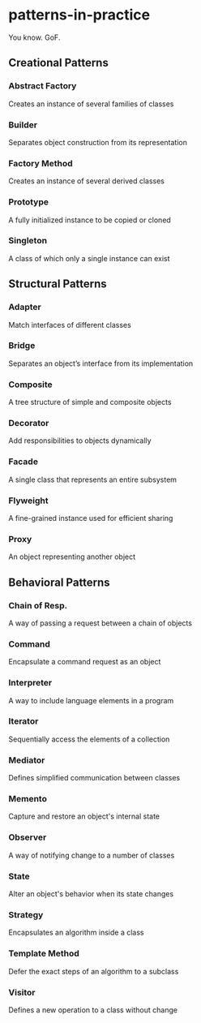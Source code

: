 # patterns-in-practice
You know. GoF.

## Creational Patterns

### Abstract Factory	
Creates an instance of several families of classes
### Builder	
Separates object construction from its representation
### Factory Method	
Creates an instance of several derived classes
### Prototype	
A fully initialized instance to be copied or cloned
### Singleton	
A class of which only a single instance can exist

## Structural Patterns

### Adapter	
Match interfaces of different classes
### Bridge	
Separates an object’s interface from its implementation
### Composite	
A tree structure of simple and composite objects
### Decorator	
Add responsibilities to objects dynamically
### Facade	
A single class that represents an entire subsystem
### Flyweight	
A fine-grained instance used for efficient sharing
### Proxy	
An object representing another object

## Behavioral Patterns

### Chain of Resp.	
A way of passing a request between a chain of objects
### Command	
Encapsulate a command request as an object
### Interpreter	
A way to include language elements in a program
### Iterator	
Sequentially access the elements of a collection
### Mediator	
Defines simplified communication between classes
### Memento	
Capture and restore an object's internal state
### Observer	
A way of notifying change to a number of classes
### State	
Alter an object's behavior when its state changes
### Strategy	
Encapsulates an algorithm inside a class
### Template Method	
Defer the exact steps of an algorithm to a subclass
### Visitor	
Defines a new operation to a class without change
